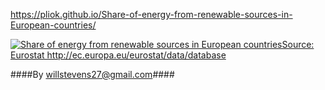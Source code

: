 https://pliok.github.io/Share-of-energy-from-renewable-sources-in-European-countries/
<html>
<head>

  <meta name="viewport" content="width=device-width, initial-scale=1.0">
  <meta charset="utf-8">
</head>
<body>
  <div class='tableauPlaceholder' id='viz1523209483180' style='position: relative'><noscript><a href='#'><img alt='Share of energy from renewable sources in European countriesSource: Eurostat http:&#47;&#47;ec.europa.eu&#47;eurostat&#47;data&#47;database ' src='https:&#47;&#47;public.tableau.com&#47;static&#47;images&#47;Sh&#47;ShareofenergyfromrenewablesourcesinEuropeancountries&#47;Dashboard1&#47;1_rss.png' style='border: none' /></a></noscript><object class='tableauViz'  style='display:none;'><param name='host_url' value='https%3A%2F%2Fpublic.tableau.com%2F' /> <param name='embed_code_version' value='3' /> <param name='site_root' value='' /><param name='name' value='ShareofenergyfromrenewablesourcesinEuropeancountries&#47;Dashboard1' /><param name='tabs' value='no' /><param name='toolbar' value='yes' /><param name='static_image' value='https:&#47;&#47;public.tableau.com&#47;static&#47;images&#47;Sh&#47;ShareofenergyfromrenewablesourcesinEuropeancountries&#47;Dashboard1&#47;1.png' /> <param name='animate_transition' value='yes' /><param name='display_static_image' value='yes' /><param name='display_spinner' value='yes' /><param name='display_overlay' value='yes' /><param name='display_count' value='yes' /><param name='filter' value='publish=yes' /></object></div>                <script type='text/javascript'>                    var divElement = document.getElementById('viz1523209483180');                    var vizElement = divElement.getElementsByTagName('object')[0];                    vizElement.style.width='1404px';vizElement.style.height='845px';                    var scriptElement = document.createElement('script');                    scriptElement.src = 'https://public.tableau.com/javascripts/api/viz_v1.js';                    vizElement.parentNode.insertBefore(scriptElement, vizElement);                </script>
</body>
</html>

####By willstevens27@gmail.com####
